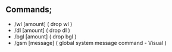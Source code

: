 ## Commands;
- /wl [amount] ( drop wl )
- /dl [amount] ( drop dl )
- /bgl [amount] ( drop bgl )
- /gsm [message] ( global system message command - Visual )
